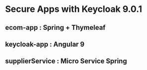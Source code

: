 # Secure Apps with Keycloak 9.0.1

## ecom-app :  Spring + Thymeleaf

 
## keycloak-app :   Angular 9


## supplierService : Micro Service Spring
  
